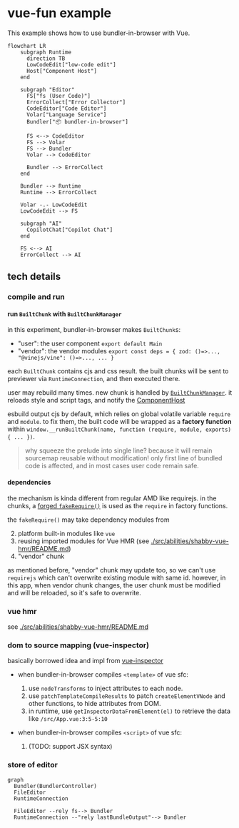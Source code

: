 # vue-fun example

This example shows how to use bundler-in-browser with Vue.

```mermaid
flowchart LR
    subgraph Runtime
      direction TB
      LowCodeEdit["low-code edit"]
      Host["Component Host"]
    end

    subgraph "Editor"
      FS["fs (User Code)"]
      ErrorCollect["Error Collector"]
      CodeEditor["Code Editor"]
      Volar["Language Service"]
      Bundler["📦 bundler-in-browser"]

      FS <--> CodeEditor
      FS --> Volar
      FS --> Bundler
      Volar --> CodeEditor

      Bundler --> ErrorCollect
    end

    Bundler --> Runtime
    Runtime --> ErrorCollect

    Volar -.- LowCodeEdit
    LowCodeEdit --> FS

    subgraph "AI"
      CopilotChat["Copilot Chat"]
    end

    FS <--> AI
    ErrorCollect --> AI
```

## tech details

### compile and run

#### run `BuiltChunk` with `BuiltChunkManager`

in this experiment, bundler-in-browser makes `BuiltChunk`s:

- "user": the user component `export default Main`
- "vendor": the vendor modules `export const deps = { zod: ()=>..., "@vinejs/vine": ()=>..., ... }`

each `BuiltChunk` contains cjs and css result. the built chunks will be sent to previewer via `RuntimeConnection`, and then executed there.

user may rebuild many times. new chunk is handled by [`BuiltChunkManager`](./src/preview-runtime/runtime-handler.ts).
it reloads style and script tags, and notify the [ComponentHost](./src/preview-runtime/ComponentHost.vue)

esbuild output cjs by default, which relies on global volatile variable `require` and `module`. to fix them, the built code will be wrapped as a **factory function** within `window.__runBuiltChunk(name, function (require, module, exports) { ... })`.

> why squeeze the prelude into single line? because it will remain sourcemap reusable without modification! only first line of bundled code is affected, and in most cases user code remain safe.

#### dependencies

the mechanism is kinda different from regular AMD like requirejs. in the chunks, a [forged `fakeRequire()`](./src/preview-runtime/runtime-handler.ts) is used as the `require` in factory functions.

the `fakeRequire()` may take dependency modules from

2. platform built-in modules like `vue`
3. reusing imported modules for Vue HMR (see [./src/abilities/shabby-vue-hmr/README.md](./src/abilities/shabby-vue-hmr/README.md))
1. "vendor" chunk

as mentioned before, "vendor" chunk may update too, so we can't use `requirejs` which can't overwrite existing module with same id. however, in this app, when vendor chunk changes, the user chunk must be modified and will be reloaded, so it's safe to overwrite.

### vue hmr

see [./src/abilities/shabby-vue-hmr/README.md](./src/abilities/shabby-vue-hmr/README.md)

### dom to source mapping (vue-inspector)

basically borrowed idea and impl from [vue-inspector](https://github.com/webfansplz/vite-plugin-vue-inspector/blob/main/packages/core/src/compiler/template.ts)

- when bundler-in-browser compiles `<template>` of vue sfc:

  1. use `nodeTransforms` to inject attributes to each node.
  2. use `patchTemplateCompileResults` to patch `createElementVNode` and other functions, to hide attributes from DOM.
  3. in runtime, use `getInspectorDataFromElement(el)` to retrieve the data like `/src/App.vue:3:5-5:10`

- when bundler-in-browser compiles `<script>` of vue sfc:

  1. (TODO: support JSX syntax)

### store of editor

```mermaid
graph
  Bundler(BundlerController)
  FileEditor
  RuntimeConnection

  FileEditor --rely fs--> Bundler
  RuntimeConnection --"rely lastBundleOutput"--> Bundler
```

